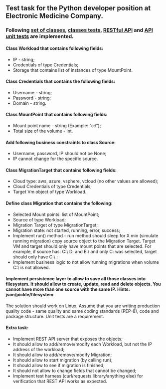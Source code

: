 ## Test task for the Python developer position at Electronic Medicine Company.

### Following [set of classes](https://github.com/iffilippov/EM_test/blob/main/classes.py), [classes tests](https://github.com/iffilippov/EM_test/blob/main/test_classes.py), [RESTful API](https://github.com/iffilippov/EM_test/blob/main/server.py) and [API unit tests](https://github.com/iffilippov/EM_test) are implemented.

#### Class Workload that contains following fields:
* IP - string;
* Credentials of type Credentials;
* Storage that contains list of instances of type MountPoint.

#### Class Credentials that contains the following fields:
* Username - string;
* Password - string;
* Domain - string.

#### Class MountPoint that contains following fields:
* Mount point name - string (Example: “c:\”);
* Total size of the volume - int.

#### Add following business constraints to class Source:
* Username, password, IP should not be None;
* IP cannot change for the specific source.

#### Class MigrationTarget that contains following fields:
* Cloud type: aws, azure, vsphere, vcloud (no other values are allowed);
* Cloud Credentials of type Credentials;
* Target Vm object of type Workload.

#### Define class Migration that contains the following:
* Selected Mount points: list of MountPoint;
* Source of type Workload;
* Migration Target of type MigrationTarget;
* Migration state: not started, running, error, success;
* Implement run() method - run method should sleep for X min (simulate running migration) copy source object to the Migration Target. Target VM and target should only have mount points that are selected. For example, if source has: C:\ D: and E:\ and only C: was selected, target should only have C:\ ;
* Implement business logic to not allow running migrations when volume C:\ is not allowed.

#### Implement persistence layer to allow to save all those classes into filesystem. It should allow to create, update, read and delete objects. You cannot have more than one source with the same IP.  Hints: json/pickle/filesystem

The solution should work on Linux. Assume that you are writing production quality code - same quality and same coding standards (PEP-8), code and package structure. Unit tests are a requirement.

#### Extra task:
* Implement REST API server that exposes the objects;
* It should allow to add/remove/modify each Workload, but not the IP address of the workload;
* It should allow to add/remove/modify Migration;
* It should allow to start migration (by calling run);
* It should allow to see if migration is finished;
* It should not allow to change fields that cannot be changed;
* Implement test harness (curl/requests library/anything else) for verification that REST API works as expected.
